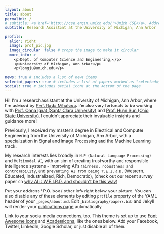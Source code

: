```yaml
---
layout: about
title: about
permalink: /
# subtitle: <a href='https://cse.engin.umich.edu/'>Umich CSE</a>. Address. Contacts. Motto. Etc.
subtitle: Research Assistant at the University of Michigan, Ann Arbor

profile:
  align: right
  image: prof_pic.jpg
  image_circular: false # crops the image to make it circular
  more_info: >
    <p>Dept. of Computer Science and Engineering,</p>
    <p>University of Michigan, Ann Arbor</p>
    <p>longju@umich.edu</p>

news: true # includes a list of news items
selected_papers: true # includes a list of papers marked as "selected={true}"
social: true # includes social icons at the bottom of the page
---
```


Hi! I'm a research assistant at the University of Michigan, Ann Arbor, where I'm advised by [Prof. Rada Mihalcea](https://web.eecs.umich.edu/~mihalcea/). I'm also very fortunate to be working with [Prof. Oana Ignat (Santa Clara University)](https://oanaignat.github.io/) and [Prof. Huan Sun (Ohio State University)](https://u.osu.edu/ihudas/people/). I couldn’t appreciate their invaluable insights and guidance more!​

Previously, I received my master’s degree in Electrical and Computer Engineering from the University of Michigan, Ann Arbor, with a specialization in Signal and Image Processing and the Machine Learning track.

My research interests lies broadly in `NLP (Natural Language Processing)` and `Multimodal AI`, with an aim of creating trustworthy and responsible intelligence systems - improving AI's `fairness, robustness and controlability`, and `preventing AI from being W.E.I.R.D.` (Western, Educated, Industrialized, Rich, Democratic), (check out our recent survey paper on [why AI is W.E.I.R.D. and shouldn't be this way](https://longjubai.github.io/))

Put your address / P.O. box / other info right below your picture. You can also disable any of these elements by editing `profile` property of the YAML header of your `_pages/about.md`. Edit `_bibliography/papers.bib` and Jekyll will render your [publications page](/al-folio/publications/) automatically.

Link to your social media connections, too. This theme is set up to use [Font Awesome icons](https://fontawesome.com/) and [Academicons](https://jpswalsh.github.io/academicons/), like the ones below. Add your Facebook, Twitter, LinkedIn, Google Scholar, or just disable all of them.

